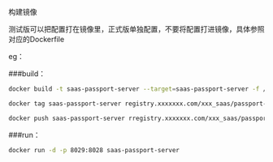 
构建镜像

测试版可以把配置打在镜像里，正式版单独配置，不要将配置打进镜像，具体参照对应的Dockerfile

eg：

###build：


```bash
docker build -t saas-passport-server --target=saas-passport-server -f /Users/rebuild/root/local/gitlab/saas_service/build/passport_server/docker/Dockerfile  /Users/rebuild/root/local/gitlab/saas_service/

docker tag saas-passport-server registry.xxxxxxx.com/xxx_saas/passport-test:0.01-004

docker push saas-passport-server rregistry.xxxxxxx.com/xxx_saas/passport-test:0.01-004

```

###run：
```bash
docker run -d -p 8029:8028 saas-passport-server
```
